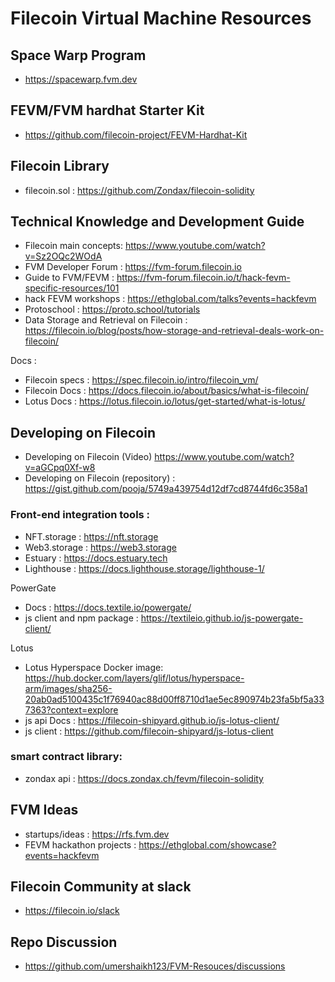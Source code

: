 <!-- @format -->

# Filecoin Virtual Machine Resources

## Space Warp Program
- https://spacewarp.fvm.dev

## FEVM/FVM hardhat Starter Kit

- https://github.com/filecoin-project/FEVM-Hardhat-Kit

## Filecoin Library
- filecoin.sol : https://github.com/Zondax/filecoin-solidity

## Technical Knowledge and Development Guide

- Filecoin main concepts: https://www.youtube.com/watch?v=Sz2OQc2WOdA
- FVM Developer Forum :  https://fvm-forum.filecoin.io
- Guide to FVM/FEVM :  https://fvm-forum.filecoin.io/t/hack-fevm-specific-resources/101
- hack FEVM workshops : https://ethglobal.com/talks?events=hackfevm
- Protoschool : https://proto.school/tutorials
- Data Storage and Retrieval on Filecoin : https://filecoin.io/blog/posts/how-storage-and-retrieval-deals-work-on-filecoin/

Docs :
- Filecoin specs : https://spec.filecoin.io/intro/filecoin_vm/ 
- Filecoin Docs : https://docs.filecoin.io/about/basics/what-is-filecoin/
- Lotus Docs : https://lotus.filecoin.io/lotus/get-started/what-is-lotus/


## Developing on Filecoin 

- Developing on Filecoin (Video) https://www.youtube.com/watch?v=aGCpq0Xf-w8
- Developing on Filecoin (repository) : https://gist.github.com/pooja/5749a439754d12df7cd8744fd6c358a1

### Front-end integration tools :
- NFT.storage : https://nft.storage
- Web3.storage : https://web3.storage
- Estuary : https://docs.estuary.tech
- Lighthouse : https://docs.lighthouse.storage/lighthouse-1/

 PowerGate 
- Docs : https://docs.textile.io/powergate/
- js client and npm package : https://textileio.github.io/js-powergate-client/

Lotus 
- Lotus Hyperspace Docker image: https://hub.docker.com/layers/glif/lotus/hyperspace-arm/images/sha256-20ab0ad5100435c1f76940ac88d00ff8710d1ae5ec890974b23fa5bf5a337363?context=explore
- js api Docs : https://filecoin-shipyard.github.io/js-lotus-client/
- js client : https://github.com/filecoin-shipyard/js-lotus-client

### smart contract library:
- zondax api : https://docs.zondax.ch/fevm/filecoin-solidity

## FVM Ideas 
- startups/ideas : https://rfs.fvm.dev
- FEVM hackathon projects : https://ethglobal.com/showcase?events=hackfevm

## Filecoin Community at slack
- https://filecoin.io/slack


## Repo Discussion
- https://github.com/umershaikh123/FVM-Resouces/discussions

